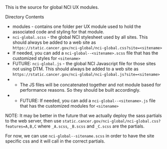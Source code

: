 This is the source for global NCI UX modules.

Directory Contents
* modules - contains one folder per UX module used to hold the associated code and styling for that module.
* `nci-global.scss` - the global NCI stylesheet used by all sites. This should always be added to a web site as `https://static.cancer.gov/nci-global/nci-global.css?site=<sitename>`
* If needed, you can add a `nci-global--<sitename>.scss` file that has the customized styles for `<sitename>`
* FUTURE: `nci-global.js` - the global NCI Javascript file for those sites not using DTM. This should always be added to a web site as `https://static.cancer.gov/nci-global/nci-global.js?site=<sitename>`
* * The JS files will be concatenated together and not module based for performance reasons.  So they should be built accordingly.
* * FUTURE: If needed, you can add a `nci-global--<sitename>.js` file that has the customized modules for `<sitename>`

NOTE: It may be better in the future that we actually deploy the sass partials to the web server, then
use `static.cancer.gov/nci-global/nci-global.css?features=A,B,C` where `_A.scss`, `_B.scss` and `_C.scss` are the partials.

For now, we can use `nci-global--sitename.scss` in order to have the site specific css and it will call in the correct partials.
